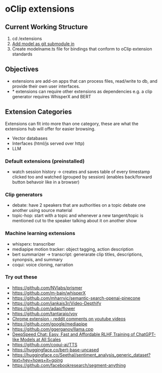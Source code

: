 # oClip extensions

## Current Working Structure

1. cd /extensions
2. [Add model as git submodule in](https://gist.github.com/gitaarik/8735255)
3. Create modelname.ts file for bindings that conform to oClip extension standards

## Objectives

- extensions are add-on apps that can process files, read/write to db, and provide their own user interfaces.
- \* extensions can require other extensions as dependencies
e.g. a clip generator requires WhisperX and BERT

## Extension Categories

Extensions can fit into more than one category, these are what the extensions hub will offer for easier browsing.

- Vector databases
- Interfaces (html/js served over http)
- LLM

### Default extensions (preinstalled)

- watch session history -> creates and saves table of every timestamp clicked too and watched (grouped by session) (enables back/forward button behavoir like in a browser)

### Clip generators

- debate: have 2 speakers that are authorities on a topic debate one another using source material
- topic-hop: start with a topic and whenever a new tangent/topic is mentioned cut to the speaker talking about it on another show

### Machine learning extensions

- whisperx: transcriber
- mediapipe motion tracker: object tagging, action description
- bert summarizer -> transcript: generarate clip titles, descriptions, synonpsis, and summary
- coqui: voice cloning, narration

### Try out these

- <https://github.com/NVlabs/prismer>
- <https://github.com/m-bain/whisperX>
- <https://github.com/mharrvic/semantic-search-openai-pinecone>
- <https://github.com/jankais3r/Video-Depthify>
- <https://github.com/adap/flower>
- <https://github.com/tantaraio/voy>
- [Chrome extension - reddit comments on youtube videos](https://github.com/odensc/karamel)
- <https://github.com/google/mediapipe>
- <https://github.com/ggerganov/llama.cpp>
- [DeepSpeed Chat: Easy, Fast and Affordable RLHF Training of ChatGPT-like Models at All Scales](https://github.com/microsoft/DeepSpeed/tree/master/blogs/deepspeed-chat)
- <https://github.com/coqui-ai/TTS>
- <https://huggingface.co/bert-base-uncased>
- <https://huggingface.co/Seethal/sentiment_analysis_generic_dataset?text=hey+hows+it+going>
- <https://github.com/facebookresearch/segment-anything>
